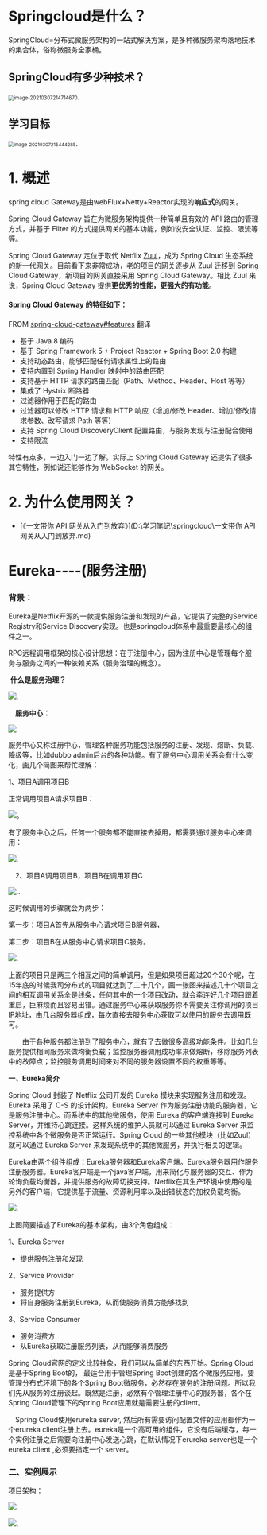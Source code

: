# Springcloud是什么？

SpringCloud=分布式微服务架构的一站式解决方案，是多种微服务架构落地技术的集合体，俗称微服务全家桶。



## SpringCloud有多少种技术？



<img src="C:\Users\zhangwenjie\AppData\Roaming\Typora\typora-user-images\image-20210307214714670.png" alt="image-20210307214714670" style="zoom:70%;" />.

## 学习目标

<img src="C:\Users\zhangwenjie\AppData\Roaming\Typora\typora-user-images\image-20210307215444285.png" alt="image-20210307215444285" style="zoom:67%;" />.



# 1. 概述

spring cloud Gateway是由webFlux+Netty+Reactor实现的**响应式**的网关。

Spring Cloud Gateway 旨在为微服务架构提供一种简单且有效的 API 路由的管理方式，并基于 Filter 的方式提供网关的基本功能，例如说安全认证、监控、限流等等。

Spring Cloud Gateway 定位于取代 Netflix [Zuul](https://github.com/Netflix/zuul)，成为 Spring Cloud 生态系统的新一代网关。目前看下来非常成功，老的项目的网关逐步从 Zuul 迁移到 Spring Cloud Gateway，新项目的网关直接采用 Spring Cloud Gateway。相比 Zuul 来说，Spring Cloud Gateway 提供**更优秀的性能，更强大的有功能**。

#### Spring Cloud Gateway 的特征如下：

FROM [spring-cloud-gateway#features](https://github.com/spring-cloud/spring-cloud-gateway#features) 翻译

- 基于 Java 8 编码
- 基于 Spring Framework 5 + Project Reactor + Spring Boot 2.0 构建
- 支持动态路由，能够匹配任何请求属性上的路由
- 支持内置到 Spring Handler 映射中的路由匹配
- 支持基于 HTTP 请求的路由匹配（Path、Method、Header、Host 等等）
- 集成了 Hystrix 断路器
- 过滤器作用于匹配的路由
- 过滤器可以修改 HTTP 请求和 HTTP 响应（增加/修改 Header、增加/修改请求参数、改写请求 Path 等等）
- 支持 Spring Cloud DiscoveryClient 配置路由，与服务发现与注册配合使用
- 支持限流

特性有点多，一边入门一边了解。实际上 Spring Cloud Gateway 还提供了很多其它特性，例如说还能够作为 WebSocket 的网关。

# 2. 为什么使用网关？

- [《一文带你 API 网关从入门到放弃》](D:\学习笔记\springcloud\一文带你 API 网关从入门到放弃.md)



# Eureka----(服务注册)

### 背景：

​	Eureka是Netflix开源的一款提供服务注册和发现的产品，它提供了完整的Service Registry和Service Discovery实现。也是springcloud体系中最重要最核心的组件之一。

​	RPC远程调用框架的核心设计思想：在于注册中心，因为注册中心是管理每个服务与服务之间的一种依赖关系（服务治理的概念）。

​	**什么是服务治理？**

![](https://img2018.cnblogs.com/blog/1556518/201902/1556518-20190227203010848-1946180761.png).

　**服务中心：**

![](https://img2018.cnblogs.com/blog/1556518/201902/1556518-20190227204857235-2043055738.png)

服务中心又称注册中心，管理各种服务功能包括服务的注册、发现、熔断、负载、降级等，比如dubbo admin后台的各种功能。有了服务中心调用关系会有什么变化，画几个简图来帮忙理解：



1、项目A调用项目B

正常调用项目A请求项目B：

![](https://img2018.cnblogs.com/blog/1556518/201902/1556518-20190213140426595-558418896.png)。

有了服务中心之后，任何一个服务都不能直接去掉用，都需要通过服务中心来调用：

![](https://img2018.cnblogs.com/blog/1556518/201902/1556518-20190213140511810-27550196.png).



　2、项目A调用项目B，项目B在调用项目C

![.](https://img2018.cnblogs.com/blog/1556518/201902/1556518-20190213140550836-1491170164.png).

这时候调用的步骤就会为两步：

第一步：项目A首先从服务中心请求项目B服务器，

第二步：项目B在从服务中心请求项目C服务。

![](https://img2018.cnblogs.com/blog/1556518/201902/1556518-20190213140628808-251586218.png).

上面的项目只是两三个相互之间的简单调用，但是如果项目超过20个30个呢，在15年底的时候我司分布式的项目就达到了二十几个，画一张图来描述几十个项目之间的相互调用关系全是线条，任何其中的一个项目改动，就会牵连好几个项目跟着重启，巨麻烦而且容易出错。通过服务中心来获取服务你不需要关注你调用的项目IP地址，由几台服务器组成，每次直接去服务中心获取可以使用的服务去调用既可。

　　由于各种服务都注册到了服务中心，就有了去做很多高级功能条件。比如几台服务提供相同服务来做均衡负载；监控服务器调用成功率来做熔断，移除服务列表中的故障点；监控服务调用时间来对不同的服务器设置不同的权重等等。

 

**一、Eureka简介**

Spring Cloud 封装了 Netflix 公司开发的 Eureka 模块来实现服务注册和发现。Eureka 采用了 C-S 的设计架构。Eureka Server 作为服务注册功能的服务器，它是服务注册中心。而系统中的其他微服务，使用 Eureka 的客户端连接到 Eureka Server，并维持心跳连接。这样系统的维护人员就可以通过 Eureka Server 来监控系统中各个微服务是否正常运行。Spring Cloud 的一些其他模块（比如Zuul）就可以通过 Eureka Server 来发现系统中的其他微服务，并执行相关的逻辑。

Eureka由两个组件组成：Eureka服务器和Eureka客户端。Eureka服务器用作服务注册服务器。Eureka客户端是一个java客户端，用来简化与服务器的交互、作为轮询负载均衡器，并提供服务的故障切换支持。Netflix在其生产环境中使用的是另外的客户端，它提供基于流量、资源利用率以及出错状态的加权负载均衡。

![](https://img2018.cnblogs.com/blog/1556518/201902/1556518-20190213141126392-1901419041.png).

上图简要描述了Eureka的基本架构，由3个角色组成：

1、Eureka Server

- 提供服务注册和发现

2、Service Provider

- 服务提供方
- 将自身服务注册到Eureka，从而使服务消费方能够找到

3、Service Consumer

- 服务消费方
- 从Eureka获取注册服务列表，从而能够消费服务

Spring Cloud官网的定义比较抽象，我们可以从简单的东西开始。Spring Cloud是基于Spring Boot的， 最适合用于管理Spring Boot创建的各个微服务应用。要管理分布式环境下的各个Spring Boot微服务，必然存在服务的注册问题。所以我们先从服务的注册谈起。既然是注册，必然有个管理注册中心的服务器，各个在Spring Cloud管理下的Spring Boot应用就是需要注册的client。

　Spring Cloud使用erureka server,  然后所有需要访问配置文件的应用都作为一个erureka client注册上去。eureka是一个高可用的组件，它没有后端缓存，每一个实例注册之后需要向注册中心发送心跳，在默认情况下erureka server也是一个eureka client ,必须要指定一个 server。



### 二、实例展示

项目架构：

![](https://img2018.cnblogs.com/blog/1556518/201902/1556518-20190213141719709-899169357.png).

![](https://img2018.cnblogs.com/blog/1556518/201902/1556518-20190213141621570-188654095.png).

